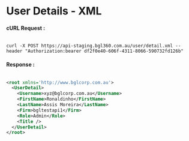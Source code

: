 # User Details - XML

#### cURL Request :

```

curl -X POST https://api-staging.bgl360.com.au/user/detail.xml --header "Authorization:bearer df2f0e40-606f-4311-8066-590732fd126b"

```

#### Response :

```xml

<root xmlns='http://www.bglcorp.com.au'>
  <UserDetail>
    <Username>xyz@bglcorp.com.au</Username>
    <FirstName>Ronaldinho</FirstName>
    <LastName>Assis Moreira</LastName>
    <Firm>bgltestapi1</Firm>
    <Role>Admin</Role>
    <Title />
  </UserDetail>
</root>

```
